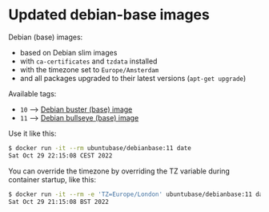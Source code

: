 # Updated debian-base images

Debian (base) images:

- based on Debian slim images
- with `ca-certificates` and `tzdata` installed
- with the timezone set to `Europe/Amsterdam`
- and all packages upgraded to their latest versions (`apt-get upgrade`)

Available tags:

- `10` --> [Debian buster (base) image](https://hub.docker.com/r/ubuntubase/debianbase?tab=tags&page=1&name=10)
- `11` --> [Debian bullseye (base) image](https://hub.docker.com/r/ubuntubase/debianbase?tab=tags&page=1&name=11)

Use it like this:

```sh
$ docker run -it --rm ubuntubase/debianbase:11 date
Sat Oct 29 22:15:08 CEST 2022
```

You can override the timezone by overriding the TZ variable during container startup, like this:

```sh
$ docker run -it --rm -e 'TZ=Europe/London' ubuntubase/debianbase:11 date
Sat Oct 29 21:15:08 BST 2022
```
